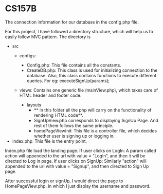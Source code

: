 # CS157B

The connection information for our database in the config.php file.



For this project, I have followed a directory structure, which will help us to easily follow MVC pattern.
The directory is
  - src
      - configs:
          - Config.php: This file contains all the constants.  
          - CreateDB.php: This class is used for initializing connection to the database.
                          Also, this class contains functions to execute different queries. For eg: executeSignUp(params);

      - views: Contains one generic file (mainView.php), which takes care of HTML header and footer code.
          - layouts
              - ** In this folder all the php will carry on the functionality of rendering HTML code**.
              - SignUpView.php corresponds to displaying SignUp Page. And rest of them follows the same principle.
              - homePageViewInit: This file is a controller file, which decides whether user is signing up or logging in.
  - Index.php: This file is the entry point.


Index.php file load the landing page.
  If user clicks on LogIn: A param called action will appended to the url with value = "LogIn", and then it will be directed to Log in page.
  If user clicks on SignUp: Similarly "action" will appended to the url with value = "Signup", and then directed to Sign Up page.

After successful login or signUp, I would direct the page to HomePageView.php, in which I just display the username and password.
